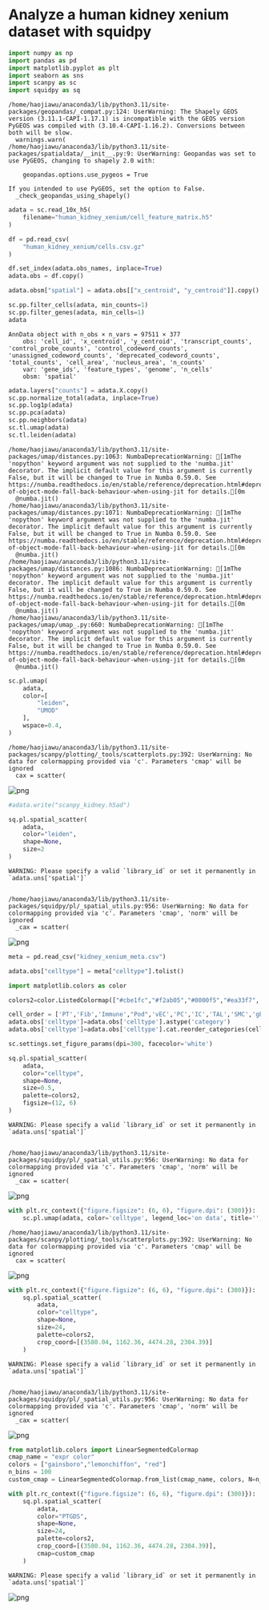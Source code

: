 # Analyze a human kidney xenium dataset with squidpy

```python
import numpy as np
import pandas as pd
import matplotlib.pyplot as plt
import seaborn as sns
import scanpy as sc
import squidpy as sq
```

    /home/haojiawu/anaconda3/lib/python3.11/site-packages/geopandas/_compat.py:124: UserWarning: The Shapely GEOS version (3.11.1-CAPI-1.17.1) is incompatible with the GEOS version PyGEOS was compiled with (3.10.4-CAPI-1.16.2). Conversions between both will be slow.
      warnings.warn(
    /home/haojiawu/anaconda3/lib/python3.11/site-packages/spatialdata/__init__.py:9: UserWarning: Geopandas was set to use PyGEOS, changing to shapely 2.0 with:
    
    	geopandas.options.use_pygeos = True
    
    If you intended to use PyGEOS, set the option to False.
      _check_geopandas_using_shapely()



```python
adata = sc.read_10x_h5(
    filename="human_kidney_xenium/cell_feature_matrix.h5"
)
```


```python
df = pd.read_csv(
    "human_kidney_xenium/cells.csv.gz"
)
```


```python
df.set_index(adata.obs_names, inplace=True)
adata.obs = df.copy()
```


```python
adata.obsm["spatial"] = adata.obs[["x_centroid", "y_centroid"]].copy().to_numpy()
```


```python
sc.pp.filter_cells(adata, min_counts=1)
sc.pp.filter_genes(adata, min_cells=1)
adata
```




    AnnData object with n_obs × n_vars = 97511 × 377
        obs: 'cell_id', 'x_centroid', 'y_centroid', 'transcript_counts', 'control_probe_counts', 'control_codeword_counts', 'unassigned_codeword_counts', 'deprecated_codeword_counts', 'total_counts', 'cell_area', 'nucleus_area', 'n_counts'
        var: 'gene_ids', 'feature_types', 'genome', 'n_cells'
        obsm: 'spatial'




```python
adata.layers["counts"] = adata.X.copy()
sc.pp.normalize_total(adata, inplace=True)
sc.pp.log1p(adata)
sc.pp.pca(adata)
sc.pp.neighbors(adata)
sc.tl.umap(adata)
sc.tl.leiden(adata)
```

    /home/haojiawu/anaconda3/lib/python3.11/site-packages/umap/distances.py:1063: NumbaDeprecationWarning: [1mThe 'nopython' keyword argument was not supplied to the 'numba.jit' decorator. The implicit default value for this argument is currently False, but it will be changed to True in Numba 0.59.0. See https://numba.readthedocs.io/en/stable/reference/deprecation.html#deprecation-of-object-mode-fall-back-behaviour-when-using-jit for details.[0m
      @numba.jit()
    /home/haojiawu/anaconda3/lib/python3.11/site-packages/umap/distances.py:1071: NumbaDeprecationWarning: [1mThe 'nopython' keyword argument was not supplied to the 'numba.jit' decorator. The implicit default value for this argument is currently False, but it will be changed to True in Numba 0.59.0. See https://numba.readthedocs.io/en/stable/reference/deprecation.html#deprecation-of-object-mode-fall-back-behaviour-when-using-jit for details.[0m
      @numba.jit()
    /home/haojiawu/anaconda3/lib/python3.11/site-packages/umap/distances.py:1086: NumbaDeprecationWarning: [1mThe 'nopython' keyword argument was not supplied to the 'numba.jit' decorator. The implicit default value for this argument is currently False, but it will be changed to True in Numba 0.59.0. See https://numba.readthedocs.io/en/stable/reference/deprecation.html#deprecation-of-object-mode-fall-back-behaviour-when-using-jit for details.[0m
      @numba.jit()
    /home/haojiawu/anaconda3/lib/python3.11/site-packages/umap/umap_.py:660: NumbaDeprecationWarning: [1mThe 'nopython' keyword argument was not supplied to the 'numba.jit' decorator. The implicit default value for this argument is currently False, but it will be changed to True in Numba 0.59.0. See https://numba.readthedocs.io/en/stable/reference/deprecation.html#deprecation-of-object-mode-fall-back-behaviour-when-using-jit for details.[0m
      @numba.jit()



```python
sc.pl.umap(
    adata,
    color=[
        "leiden",
        "UMOD"
    ],
    wspace=0.4,
)
```

    /home/haojiawu/anaconda3/lib/python3.11/site-packages/scanpy/plotting/_tools/scatterplots.py:392: UserWarning: No data for colormapping provided via 'c'. Parameters 'cmap' will be ignored
      cax = scatter(



    
![png](output_7_1.png)
    



```python
#adata.write("scanpy_kidney.h5ad")
```


```python
sq.pl.spatial_scatter(
    adata,
    color="leiden",
    shape=None,
    size=2
)
```

    WARNING: Please specify a valid `library_id` or set it permanently in `adata.uns['spatial']`


    /home/haojiawu/anaconda3/lib/python3.11/site-packages/squidpy/pl/_spatial_utils.py:956: UserWarning: No data for colormapping provided via 'c'. Parameters 'cmap', 'norm' will be ignored
      _cax = scatter(



    
![png](output_9_2.png)
    



```python
meta = pd.read_csv("kidney_xenium_meta.csv")
```


```python
adata.obs["celltype"] = meta["celltype"].tolist()
```


```python
import matplotlib.colors as color
```


```python
colors2=color.ListedColormap(["#cbe1fc","#f2ab05","#0000f5","#ea33f7", "#458ff7","#a584f7","#ffff54","#3c8925", "#ea3423","#000000"])
```


```python
cell_order = ['PT','Fib','Immune',"Pod",'vEC','PC','IC','TAL','SMC','gEC']
adata.obs['celltype']=adata.obs['celltype'].astype('category')
adata.obs['celltype']=adata.obs['celltype'].cat.reorder_categories(cell_order)
```


```python
sc.settings.set_figure_params(dpi=300, facecolor='white')

```


```python
sq.pl.spatial_scatter(
    adata,
    color="celltype",
    shape=None,
    size=0.5,
    palette=colors2,
    figsize=(12, 6)
)
```

    WARNING: Please specify a valid `library_id` or set it permanently in `adata.uns['spatial']`


    /home/haojiawu/anaconda3/lib/python3.11/site-packages/squidpy/pl/_spatial_utils.py:956: UserWarning: No data for colormapping provided via 'c'. Parameters 'cmap', 'norm' will be ignored
      _cax = scatter(



    
![png](output_16_2.png)
    



```python
with plt.rc_context({"figure.figsize": (6, 6), "figure.dpi": (300)}):
    sc.pl.umap(adata, color='celltype', legend_loc='on data', title='', size=2, )
```

    /home/haojiawu/anaconda3/lib/python3.11/site-packages/scanpy/plotting/_tools/scatterplots.py:392: UserWarning: No data for colormapping provided via 'c'. Parameters 'cmap' will be ignored
      cax = scatter(



    
![png](output_17_1.png)
    



```python
with plt.rc_context({"figure.figsize": (6, 6), "figure.dpi": (300)}):
    sq.pl.spatial_scatter(
        adata,
        color="celltype",
        shape=None,
        size=24,
        palette=colors2,
        crop_coord=[(3580.04, 1162.36, 4474.28, 2304.39)]
    )
```

    WARNING: Please specify a valid `library_id` or set it permanently in `adata.uns['spatial']`


    /home/haojiawu/anaconda3/lib/python3.11/site-packages/squidpy/pl/_spatial_utils.py:956: UserWarning: No data for colormapping provided via 'c'. Parameters 'cmap', 'norm' will be ignored
      _cax = scatter(



    
![png](output_18_2.png)
    



```python
from matplotlib.colors import LinearSegmentedColormap
cmap_name = "expr color"
colors = ["gainsboro","lemonchiffon", "red"]
n_bins = 100
custom_cmap = LinearSegmentedColormap.from_list(cmap_name, colors, N=n_bins)
```


```python
with plt.rc_context({"figure.figsize": (6, 6), "figure.dpi": (300)}):
    sq.pl.spatial_scatter(
        adata,
        color="PTGDS",
        shape=None,
        size=24,
        palette=colors2,
        crop_coord=[(3580.04, 1162.36, 4474.28, 2304.39)], 
        cmap=custom_cmap
    )
```

    WARNING: Please specify a valid `library_id` or set it permanently in `adata.uns['spatial']`



    
![png](output_20_1.png)
    



```python

```
